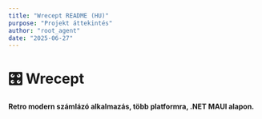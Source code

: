 ```yaml
---
title: "Wrecept README (HU)"
purpose: "Projekt áttekintés"
author: "root_agent"
date: "2025-06-27"
---
```


# 🎛️ Wrecept

**Retro modern számlázó alkalmazás, több platformra, .NET MAUI alapon.**

